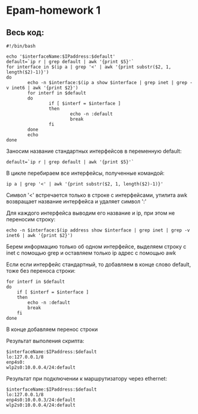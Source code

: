 # Epam-homework 1
## Весь код:
```
#!/bin/bash

echo '$interfaceName:$IPaddress:$default'
default=`ip r | grep default | awk '{print $5}'`
for interface in $(ip a | grep '<' | awk '{print substr($2, 1, length($2)-1)}')
do
        echo -n $interface:$(ip a show $interface | grep inet | grep -v inet6 | awk '{print $2}')
        for interf in $default
        do
                if [ $interf = $interface ]
                then
                        echo -n :default
                        break
                fi
        done
        echo
done
```
Заносим название стандартных интерфейсов в переменную default:
```
default=`ip r | grep default | awk '{print $5}'`
```
В цикле перебираем все интерфейсы, полученные командой:
```
ip a | grep '<' | awk '{print substr($2, 1, length($2)-1)}'
```
Символ '<' встречается только в строке с интерфейсами, утилита awk возвращает название интерфейса и удаляет символ ':'

Для каждого интерфейса выводим его название и ip, при этом не переносим строку:
```
echo -n $interface:$(ip address show $interface | grep inet | grep -v inet6 | awk '{print $2}')
```
Берем информацию только об одном интерфейсе, выделяем строку с inet с помощью grep и оставляем только ip адрес с помощью awk

Если если интерфейс стандартный, то добавляем в конце слово default, тоже без переноса строки:
```
for interf in $default
do
	if [ $interf = $interface ]
	then
		echo -n :default
		break
	fi
done
```
В конце добавляем перенос строки

Результат выполения скрипта:
```
$interfaceName:$IPaddress:$default
lo:127.0.0.1/8
enp4s0:
wlp2s0:10.0.0.4/24:default
```
Результат при подключении к маршрутизатору через ethernet:
```
$interfaceName:$IPaddress:$default
lo:127.0.0.1/8
enp4s0:10.0.0.3/24:default
wlp2s0:10.0.0.4/24:default
```
